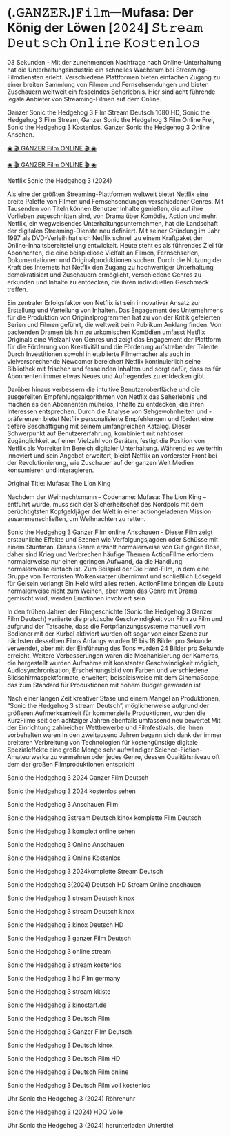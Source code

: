 # (.𝙶𝙰𝙽𝚉𝙴𝚁.)𝙵𝚒𝚕𝚖—Mufasa: Der König der Löwen [𝟸𝟶𝟸𝟺] 𝚂𝚝𝚛𝚎𝚊𝚖 𝙳𝚎𝚞𝚝𝚜𝚌𝚑 𝙾𝚗𝚕𝚒𝚗𝚎 𝙺𝚘𝚜𝚝𝚎𝚗𝚕𝚘𝚜

03 Sekunden - Mit der zunehmenden Nachfrage nach Online-Unterhaltung hat die Unterhaltungsindustrie ein schnelles Wachstum bei Streaming-Filmdiensten erlebt. Verschiedene Plattformen bieten einfachen Zugang zu einer breiten Sammlung von Filmen und Fernsehsendungen und bieten Zuschauern weltweit ein fesselndes Seherlebnis. Hier sind acht führende legale Anbieter von Streaming-Filmen auf dem Online.

Ganzer Sonic the Hedgehog 3 Film Stream Deutsch 1080.HD, Sonic the Hedgehog 3 Film Stream, Ganzer Sonic the Hedgehog 3 Film Online Frei, Sonic the Hedgehog 3 Kostenlos, Ganzer Sonic the Hedgehog 3 Online Ansehen.

[◉ 🎬 GANZER Film ONLINE 🎬 ◉](https://sixmedia.online/de/movie/939243/sonic-the-hedgehog-3)

[◉ 🎬 GANZER Film ONLINE 🎬 ◉](https://sixmedia.online/de/movie/939243/sonic-the-hedgehog-3)

Netflix Sonic the Hedgehog 3 (2024)

Als eine der größten Streaming-Plattformen weltweit bietet Netflix eine breite Palette von Filmen und Fernsehsendungen verschiedener Genres. Mit Tausenden von Titeln können Benutzer Inhalte genießen, die auf ihre Vorlieben zugeschnitten sind, von Drama über Komödie, Action und mehr. Netflix, ein wegweisendes Unterhaltungsunternehmen, hat die Landschaft der digitalen Streaming-Dienste neu definiert. Mit seiner Gründung im Jahr 1997 als DVD-Verleih hat sich Netflix schnell zu einem Kraftpaket der Online-Inhaltsbereitstellung entwickelt. Heute steht es als führendes Ziel für Abonnenten, die eine beispiellose Vielfalt an Filmen, Fernsehserien, Dokumentationen und Originalproduktionen suchen. Durch die Nutzung der Kraft des Internets hat Netflix den Zugang zu hochwertiger Unterhaltung demokratisiert und Zuschauern ermöglicht, verschiedene Genres zu erkunden und Inhalte zu entdecken, die ihren individuellen Geschmack treffen.

Ein zentraler Erfolgsfaktor von Netflix ist sein innovativer Ansatz zur Erstellung und Verteilung von Inhalten. Das Engagement des Unternehmens für die Produktion von Originalprogrammen hat zu von der Kritik gefeierten Serien und Filmen geführt, die weltweit beim Publikum Anklang finden. Von packenden Dramen bis hin zu urkomischen Komödien umfasst Netflix Originals eine Vielzahl von Genres und zeigt das Engagement der Plattform für die Förderung von Kreativität und die Förderung aufstrebender Talente. Durch Investitionen sowohl in etablierte Filmemacher als auch in vielversprechende Newcomer bereichert Netflix kontinuierlich seine Bibliothek mit frischen und fesselnden Inhalten und sorgt dafür, dass es für Abonnenten immer etwas Neues und Aufregendes zu entdecken gibt.

Darüber hinaus verbessern die intuitive Benutzeroberfläche und die ausgefeilten Empfehlungsalgorithmen von Netflix das Seherlebnis und machen es den Abonnenten mühelos, Inhalte zu entdecken, die ihren Interessen entsprechen. Durch die Analyse von Sehgewohnheiten und -präferenzen bietet Netflix personalisierte Empfehlungen und fördert eine tiefere Beschäftigung mit seinem umfangreichen Katalog. Dieser Schwerpunkt auf Benutzererfahrung, kombiniert mit nahtloser Zugänglichkeit auf einer Vielzahl von Geräten, festigt die Position von Netflix als Vorreiter im Bereich digitaler Unterhaltung. Während es weiterhin innoviert und sein Angebot erweitert, bleibt Netflix an vorderster Front bei der Revolutionierung, wie Zuschauer auf der ganzen Welt Medien konsumieren und interagieren.

Original Title: Mufasa: The Lion King

Nachdem der Weihnachtsmann – Codename: Mufasa: The Lion King – entführt wurde, muss sich der Sicherheitschef des Nordpols mit dem berüchtigtsten Kopfgeldjäger der Welt in einer actiongeladenen Mission zusammenschließen, um Weihnachten zu retten.

Sonic the Hedgehog 3 Ganzer Film online Anschauen - Dieser Film zeigt erstaunliche Effekte und Szenen wie Verfolgungsjagden oder Schüsse mit einem Stuntman. Dieses Genre erzählt normalerweise von Gut gegen Böse, daher sind Krieg und Verbrechen häufige Themen ActionFilme erfordern normalerweise nur einen geringen Aufwand, da die Handlung normalerweise einfach ist. Zum Beispiel der Die Hard-Film, in dem eine Gruppe von Terroristen Wolkenkratzer übernimmt und schließlich Lösegeld für Geiseln verlangt Ein Held wird alles retten. ActionFilme bringen die Leute normalerweise nicht zum Weinen, aber wenn das Genre mit Drama gemischt wird, werden Emotionen involviert sein

In den frühen Jahren der Filmgeschichte (Sonic the Hedgehog 3 Ganzer Film Deutsch) variierte die praktische Geschwindigkeit von Film zu Film und aufgrund der Tatsache, dass die Fortpflanzungssysteme manuell vom Bediener mit der Kurbel aktiviert wurden oft sogar von einer Szene zur nächsten desselben Films Anfangs wurden 16 bis 18 Bilder pro Sekunde verwendet, aber mit der Einführung des Tons wurden 24 Bilder pro Sekunde erreicht. Weitere Verbesserungen waren die Mechanisierung der Kameras, die hergestellt wurden Aufnahme mit konstanter Geschwindigkeit möglich, Audiosynchronisation, Erscheinungsbild von Farben und verschiedene Bildschirmaspektformate, erweitert, beispielsweise mit dem CinemaScope, das zum Standard für Produktionen mit hohem Budget geworden ist

Nach einer langen Zeit kreativer Stase und einem Mangel an Produktionen, “Sonic the Hedgehog 3 stream Deutsch”, möglicherweise aufgrund der größeren Aufmerksamkeit für kommerzielle Produktionen, wurden die KurzFilme seit den achtziger Jahren ebenfalls umfassend neu bewertet Mit der Einrichtung zahlreicher Wettbewerbe und Filmfestivals, die ihnen vorbehalten waren In den zweitausend Jahren begann sich dank der immer breiteren Verbreitung von Technologien für kostengünstige digitale Spezialeffekte eine große Menge sehr aufwändiger Science-Fiction-Amateurwerke zu vermehren oder jedes Genre, dessen Qualitätsniveau oft dem der großen Filmproduktionen entspricht

Sonic the Hedgehog 3 2024 Ganzer Film Deutsch

Sonic the Hedgehog 3 2024 kostenlos sehen

Sonic the Hedgehog 3 Anschauen Film

Sonic the Hedgehog 3stream Deutsch kinox komplette Film Deutsch

Sonic the Hedgehog 3 komplett online sehen

Sonic the Hedgehog 3 Online Anschauen

Sonic the Hedgehog 3 Online Kostenlos

Sonic the Hedgehog 3 2024komplette Stream Deutsch

Sonic the Hedgehog 3(2024) Deutsch HD Stream Online anschauen

Sonic the Hedgehog 3 stream Deutsch kinox

Sonic the Hedgehog 3 stream Deutsch kinox

Sonic the Hedgehog 3 kinox Deutsch HD

Sonic the Hedgehog 3 ganzer Film Deutsch

Sonic the Hedgehog 3 online stream

Sonic the Hedgehog 3 stream kostenlos

Sonic the Hedgehog 3 hd Film germany

Sonic the Hedgehog 3 stream kkiste

Sonic the Hedgehog 3 kinostart.de

Sonic the Hedgehog 3 Deutsch Film

Sonic the Hedgehog 3 Ganzer Film Deutsch

Sonic the Hedgehog 3 Deutsch kinox

Sonic the Hedgehog 3 Deutsch Film HD

Sonic the Hedgehog 3 Deutsch Film online

Sonic the Hedgehog 3 Deutsch Film voll kostenlos

Uhr Sonic the Hedgehog 3 (2024) Röhrenuhr

Sonic the Hedgehog 3 (2024) HDQ Volle

Uhr Sonic the Hedgehog 3 (2024) herunterladen Untertitel
